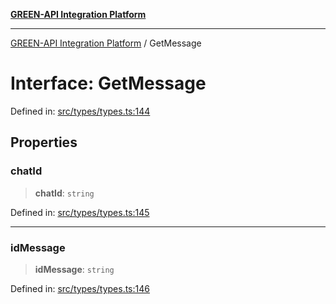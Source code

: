 [**GREEN-API Integration Platform**](../README.md)

***

[GREEN-API Integration Platform](../globals.md) / GetMessage

# Interface: GetMessage

Defined in: [src/types/types.ts:144](https://github.com/green-api/greenapi-integration/blob/1e2009040b9fbee0c78f6935b3e8b1d1b6550313/src/types/types.ts#L144)

## Properties

### chatId

> **chatId**: `string`

Defined in: [src/types/types.ts:145](https://github.com/green-api/greenapi-integration/blob/1e2009040b9fbee0c78f6935b3e8b1d1b6550313/src/types/types.ts#L145)

***

### idMessage

> **idMessage**: `string`

Defined in: [src/types/types.ts:146](https://github.com/green-api/greenapi-integration/blob/1e2009040b9fbee0c78f6935b3e8b1d1b6550313/src/types/types.ts#L146)
